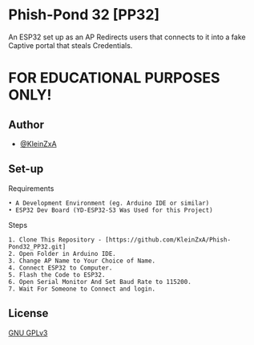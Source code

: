
# Phish-Pond 32 [PP32]

An ESP32 set up as an AP Redirects users that connects to it into a fake Captive portal that steals Credentials. 

# FOR EDUCATIONAL PURPOSES ONLY!

## Author

- [@KleinZxA](https://github.com/KleinZxA)



## Set-up

Requirements
    
    • A Development Environment (eg. Arduino IDE or similar)
    • ESP32 Dev Board (YD-ESP32-S3 Was Used for this Project)

Steps

    1. Clone This Repository - [https://github.com/KleinZxA/Phish-Pond32_PP32.git]
    2. Open Folder in Arduino IDE.
    3. Change AP Name to Your Choice of Name.
    4. Connect ESP32 to Computer.
    5. Flash the Code to ESP32.
    6. Open Serial Monitor And Set Baud Rate to 115200.
    7. Wait For Someone to Connect and login.
## License

[GNU GPLv3 ](https://choosealicense.com/licenses/gpl-3.0/)

